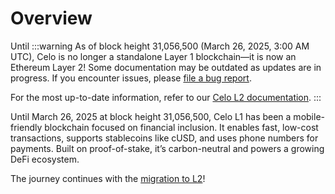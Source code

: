 # Overview

Until :::warning
As of block height 31,056,500 (March 26, 2025, 3:00 AM UTC), Celo is no longer a standalone Layer 1 blockchain—it is now an Ethereum Layer 2!
Some documentation may be outdated as updates are in progress. If you encounter issues, please [file a bug report](https://github.com/celo-org/docs/issues/new/choose).

For the most up-to-date information, refer to our [Celo L2 documentation](https://docs.celo.org/cel2).
:::

Until March 26, 2025 at block height 31,056,500, Celo L1 has been a mobile-friendly blockchain focused on financial inclusion. It enables fast, low-cost transactions, supports stablecoins like cUSD, and uses phone numbers for payments. Built on proof-of-stake, it’s carbon-neutral and powers a growing DeFi ecosystem.

The journey continues with the [migration to L2](/docs/cel2)!

